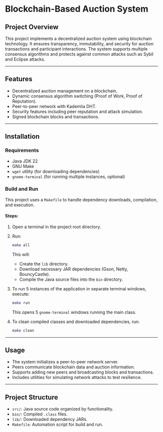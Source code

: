 # Blockchain-Based Auction System

## Project Overview

This project implements a decentralized auction system using blockchain technology. It ensures transparency, immutability, and security for auction transactions and participant interactions. The system supports multiple consensus algorithms and protects against common attacks such as Sybil and Eclipse attacks.

---

## Features

- Decentralized auction management on a blockchain.
- Dynamic consensus algorithm switching (Proof of Work, Proof of Reputation).
- Peer-to-peer network with Kademlia DHT.
- Security features including peer reputation and attack simulation.
- Signed blockchain blocks and transactions.

---

## Installation

### Requirements

- Java JDK 22
- GNU Make
- `wget` utility (for downloading dependencies)
- `gnome-terminal` (for running multiple instances, optional)

### Build and Run

This project uses a `Makefile` to handle dependency downloads, compilation, and execution.

#### Steps:

1. Open a terminal in the project root directory.

2. Run:

   ```sh
   make all
   ```

   This will:
   - Create the `lib` directory.
   - Download necessary JAR dependencies (Gson, Netty, BouncyCastle).
   - Compile the Java source files into the `bin` directory.

3. To run 5 instances of the application in separate terminal windows, execute:

   ```sh
   make run
   ```

   This opens 5 `gnome-terminal` windows running the main class.

4. To clean compiled classes and downloaded dependencies, run:

   ```sh
   make clean
   ```

---

## Usage

- The system initializes a peer-to-peer network server.
- Peers communicate blockchain data and auction information.
- Supports adding new peers and broadcasting blocks and transactions.
- Includes utilities for simulating network attacks to test resilience.

---

## Project Structure

- `src/`: Java source code organized by functionality.
- `bin/`: Compiled `.class` files.
- `lib/`: Downloaded dependency JARs.
- `Makefile`: Automation script for build and run.


